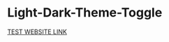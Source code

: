 # Light-Dark-Theme-Toggle
<a href="https://peterpetor.github.io/Light-Dark-Theme-Toggle/">TEST WEBSITE LINK</a>

